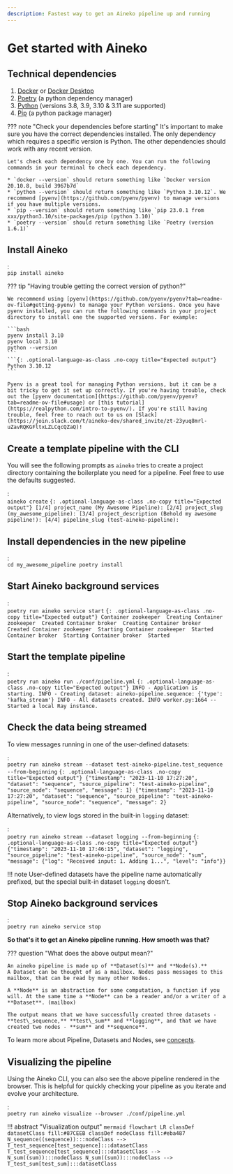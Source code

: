 ```yaml
---
description: Fastest way to get an Aineko pipeline up and running
---
```


# Get started with Aineko

## Technical dependencies

1. [Docker](https://www.docker.com/get-started/) or [Docker Desktop](htps://www.docker.com/products/docker-desktop)
2. [Poetry](https://python-poetry.org/docs/#installation) (a python dependency manager)
3. [Python](https://www.python.org/downloads/) (versions 3.8, 3.9, 3.10 & 3.11 are supported)
4. [Pip](https://pip.pypa.io/en/stable/installation/) (a python package manager)

??? note "Check your dependencies before starting"
    It's important to make sure you have the correct dependencies installed. The only dependency which requires a specific version is Python. The other dependencies should work with any recent version.

    Let's check each dependency one by one. You can run the following commands in your terminal to check each dependency.

    * `docker --version` should return something like `Docker version 20.10.8, build 3967b7d`
    * `python --version` should return something like `Python 3.10.12`. We recommend [pyenv](https://github.com/pyenv/pyenv) to manage versions if you have multiple versions.
    * `pip --version` should return something like `pip 23.0.1 from xxx/python3.10/site-packages/pip (python 3.10)`
    * `poetry --version` should return something like `Poetry (version 1.6.1)`

## Install Aineko

:   
    ```
    pip install aineko
    ```

??? tip "Having trouble getting the correct version of python?"

    We recommend using [pyenv](https://github.com/pyenv/pyenv?tab=readme-ov-file#getting-pyenv) to manage your Python versions. Once you have pyenv installed, you can run the following commands in your project directory to install one the supported versions. For example:

    ```bash
    pyenv install 3.10
    pyenv local 3.10
    python --version
    ```
    ```{: .optional-language-as-class .no-copy title="Expected output"}
    Python 3.10.12
    ```

    Pyenv is a great tool for managing Python versions, but it can be a bit tricky to get it set up correctly. If you're having trouble, check out the [pyenv documentation](https://github.com/pyenv/pyenv?tab=readme-ov-file#usage) or [this tutorial](https://realpython.com/intro-to-pyenv/). If you're still having trouble, feel free to reach out to us on [Slack](https://join.slack.com/t/aineko-dev/shared_invite/zt-23yuq8mrl-uZavRQKGFltxLZLCqcQZaQ)!

## Create a template pipeline with the CLI

You will see the following prompts as `aineko` tries to create a project directory containing the boilerplate you need for a pipeline. Feel free to use the defaults suggested.

:   
    ```
    aineko create
    ```
    ```{: .optional-language-as-class .no-copy title="Expected output"}
    [1/4] project_name (My Awesome Pipeline):
    [2/4] project_slug (my_awesome_pipeline):
    [3/4] project_description (Behold my awesome pipeline!):
    [4/4] pipeline_slug (test-aineko-pipeline):
    ```

## Install dependencies in the new pipeline

:   
    ```
    cd my_awesome_pipeline
    poetry install
    ```

## Start Aineko background services

:   
    ```
    poetry run aineko service start
    ```
    ```{: .optional-language-as-class .no-copy title="Expected output"}
    Container zookeeper  Creating
    Container zookeeper  Created
    Container broker  Creating
    Container broker  Created
    Container zookeeper  Starting
    Container zookeeper  Started
    Container broker  Starting
    Container broker  Started
    ```

## Start the template pipeline

:   
    ```
    poetry run aineko run ./conf/pipeline.yml
    ```
    ```{: .optional-language-as-class .no-copy title="Expected output"}
    INFO - Application is starting.
    INFO - Creating dataset: aineko-pipeline.sequence: {'type': 'kafka_stream'}
    INFO - All datasets created.
    INFO worker.py:1664 -- Started a local Ray instance.
    ```

## Check the data being streamed

To view messages running in one of the user-defined datasets:

:   
    ```
    poetry run aineko stream --dataset test-aineko-pipeline.test_sequence --from-beginning
    ```
    ```{: .optional-language-as-class .no-copy title="Expected output"}
    {"timestamp": "2023-11-10 17:27:20", "dataset": "sequence", "source_pipeline": "test-aineko-pipeline", "source_node": "sequence", "message": 1}
    {"timestamp": "2023-11-10 17:27:20", "dataset": "sequence", "source_pipeline": "test-aineko-pipeline", "source_node": "sequence", "message": 2}
    ```

Alternatively, to view logs stored in the built-in `logging` dataset:

:   
    ```
    poetry run aineko stream --dataset logging --from-beginning
    ```
    ```{: .optional-language-as-class .no-copy title="Expected output"}
    {"timestamp": "2023-11-10 17:46:15", "dataset": "logging", "source_pipeline": "test-aineko-pipeline", "source_node": "sum", "message": {"log": "Received input: 1. Adding 1...", "level": "info"}}
    ```

!!! note
    User-defined datasets have the pipeline name automatically prefixed, but the special built-in dataset `logging` doesn't.


## Stop Aineko background services

:   
    ```
    poetry run aineko service stop
    ```

**So that's it to get an Aineko pipeline running. How smooth was that?**

??? question "What does the above output mean?"

    An aineko pipeline is made up of **Dataset(s)** and **Node(s).**
    A Dataset can be thought of as a mailbox. Nodes pass messages to this mailbox, that can be read by many other Nodes.

    A **Node** is an abstraction for some computation, a function if you will. At the same time a **Node** can be a reader and/or a writer of a **Dataset**. (mailbox)

    The output means that we have successfully created three datasets - **test\_sequence,** **test\_sum** and **logging**, and that we have created two nodes - **sum** and **sequence**.

To learn more about Pipeline, Datasets and Nodes, see [concepts](../developer_guide/concepts.md).

## Visualizing the pipeline

Using the Aineko CLI, you can also see the above pipeline rendered in the browser. This is helpful for quickly checking your pipeline as you iterate and evolve your architecture.

:   
    ```
    poetry run aineko visualize --browser ./conf/pipeline.yml
    ```

!!! abstract "Visualization output"
    ```mermaid
    flowchart LR
    classDef datasetClass fill:#87CEEB
    classDef nodeClass fill:#eba487
    N_sequence((sequence)):::nodeClass -->  T_test_sequence[test_sequence]:::datasetClass
    T_test_sequence[test_sequence]:::datasetClass -->  N_sum((sum)):::nodeClass
    N_sum((sum)):::nodeClass -->  T_test_sum[test_sum]:::datasetClass
    ```

